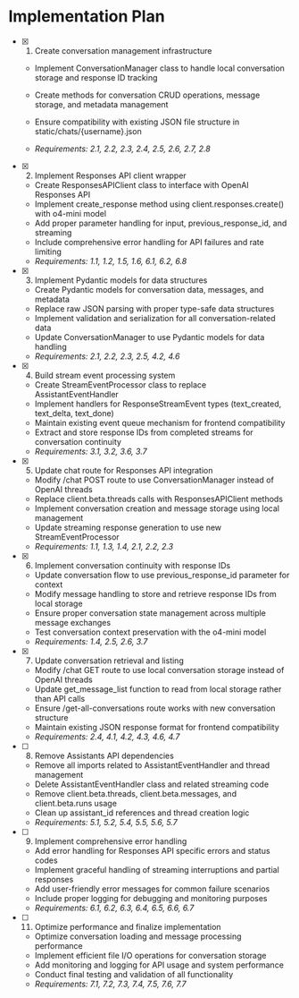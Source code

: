 # Implementation Plan

- [x] 1. Create conversation management infrastructure



  - Implement ConversationManager class to handle local conversation storage and response ID tracking
  - Create methods for conversation CRUD operations, message storage, and metadata management
  - Ensure compatibility with existing JSON file structure in static/chats/{username}.json



  - _Requirements: 2.1, 2.2, 2.3, 2.4, 2.5, 2.6, 2.7, 2.8_

- [x] 2. Implement Responses API client wrapper
  - Create ResponsesAPIClient class to interface with OpenAI Responses API
  - Implement create_response method using client.responses.create() with o4-mini model
  - Add proper parameter handling for input, previous_response_id, and streaming
  - Include comprehensive error handling for API failures and rate limiting
  - _Requirements: 1.1, 1.2, 1.5, 1.6, 6.1, 6.2, 6.8_

- [x] 3. Implement Pydantic models for data structures
  - Create Pydantic models for conversation data, messages, and metadata
  - Replace raw JSON parsing with proper type-safe data structures
  - Implement validation and serialization for all conversation-related data
  - Update ConversationManager to use Pydantic models for data handling
  - _Requirements: 2.1, 2.2, 2.3, 2.5, 4.2, 4.6_

- [x] 4. Build stream event processing system
  - Create StreamEventProcessor class to replace AssistantEventHandler
  - Implement handlers for ResponseStreamEvent types (text_created, text_delta, text_done)
  - Maintain existing event queue mechanism for frontend compatibility
  - Extract and store response IDs from completed streams for conversation continuity
  - _Requirements: 3.1, 3.2, 3.6, 3.7_

- [x] 5. Update chat route for Responses API integration
  - Modify /chat POST route to use ConversationManager instead of OpenAI threads
  - Replace client.beta.threads calls with ResponsesAPIClient methods
  - Implement conversation creation and message storage using local management
  - Update streaming response generation to use new StreamEventProcessor
  - _Requirements: 1.1, 1.3, 1.4, 2.1, 2.2, 2.3_

- [x] 6. Implement conversation continuity with response IDs



  - Update conversation flow to use previous_response_id parameter for context
  - Modify message handling to store and retrieve response IDs from local storage
  - Ensure proper conversation state management across multiple message exchanges
  - Test conversation context preservation with the o4-mini model
  - _Requirements: 1.4, 2.5, 2.6, 3.7_

- [x] 7. Update conversation retrieval and listing



  - Modify /chat GET route to use local conversation storage instead of OpenAI threads
  - Update get_message_list function to read from local storage rather than API calls
  - Ensure /get-all-conversations route works with new conversation structure
  - Maintain existing JSON response format for frontend compatibility
  - _Requirements: 2.4, 4.1, 4.2, 4.3, 4.6, 4.7_

- [ ] 8. Remove Assistants API dependencies
  - Remove all imports related to AssistantEventHandler and thread management
  - Delete AssistantEventHandler class and related streaming code
  - Remove client.beta.threads, client.beta.messages, and client.beta.runs usage
  - Clean up assistant_id references and thread creation logic
  - _Requirements: 5.1, 5.2, 5.4, 5.5, 5.6, 5.7_

- [ ] 9. Implement comprehensive error handling
  - Add error handling for Responses API specific errors and status codes
  - Implement graceful handling of streaming interruptions and partial responses
  - Add user-friendly error messages for common failure scenarios
  - Include proper logging for debugging and monitoring purposes
  - _Requirements: 6.1, 6.2, 6.3, 6.4, 6.5, 6.6, 6.7_

- [ ] 11. Optimize performance and finalize implementation
  - Optimize conversation loading and message processing performance
  - Implement efficient file I/O operations for conversation storage
  - Add monitoring and logging for API usage and system performance
  - Conduct final testing and validation of all functionality
  - _Requirements: 7.1, 7.2, 7.3, 7.4, 7.5, 7.6, 7.7_